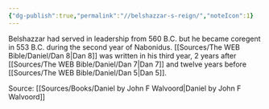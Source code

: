 ```yaml
---
{"dg-publish":true,"permalink":"//belshazzar-s-reign/","noteIcon":1}
---
```


Belshazzar had served in leadership from 560 B.C. but he became coregent in 553 B.C. during the second year of Nabonidus. [[Sources/The WEB Bible/Daniel/Dan 8\|Dan 8]] was written in his third year, 2 years after [[Sources/The WEB Bible/Daniel/Dan 7\|Dan 7]] and twelve years before [[Sources/The WEB Bible/Daniel/Dan 5\|Dan 5]].

Source: [[Sources/Books/Daniel by John F Walvoord\|Daniel by John F Walvoord]]

